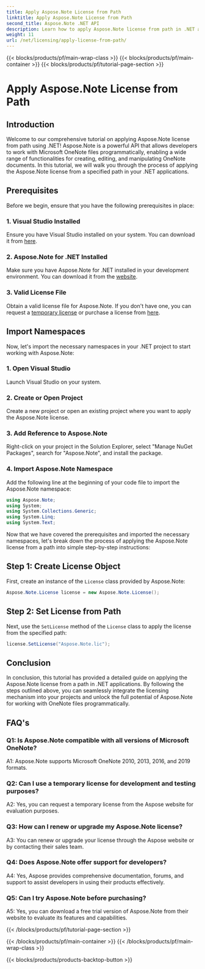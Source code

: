 ```yaml
---
title: Apply Aspose.Note License from Path
linktitle: Apply Aspose.Note License from Path
second_title: Aspose.Note .NET API
description: Learn how to apply Aspose.Note license from path in .NET applications. Unlock the full potential of OneNote file manipulation with Aspose.Note.
weight: 11
url: /net/licensing/apply-license-from-path/
---
```


{{< blocks/products/pf/main-wrap-class >}}
{{< blocks/products/pf/main-container >}}
{{< blocks/products/pf/tutorial-page-section >}}

# Apply Aspose.Note License from Path

## Introduction

Welcome to our comprehensive tutorial on applying Aspose.Note license from path using .NET! Aspose.Note is a powerful API that allows developers to work with Microsoft OneNote files programmatically, enabling a wide range of functionalities for creating, editing, and manipulating OneNote documents. In this tutorial, we will walk you through the process of applying the Aspose.Note license from a specified path in your .NET applications.

## Prerequisites

Before we begin, ensure that you have the following prerequisites in place:

### 1. Visual Studio Installed

Ensure you have Visual Studio installed on your system. You can download it from [here](https://visualstudio.microsoft.com/downloads/).

### 2. Aspose.Note for .NET Installed

Make sure you have Aspose.Note for .NET installed in your development environment. You can download it from the [website](https://releases.aspose.com/note/net/).

### 3. Valid License File

Obtain a valid license file for Aspose.Note. If you don't have one, you can request a [temporary license](https://purchase.aspose.com/temporary-license/) or purchase a license from [here](https://purchase.aspose.com/buy).

## Import Namespaces

Now, let's import the necessary namespaces in your .NET project to start working with Aspose.Note:

### 1. Open Visual Studio

Launch Visual Studio on your system.

### 2. Create or Open Project

Create a new project or open an existing project where you want to apply the Aspose.Note license.

### 3. Add Reference to Aspose.Note

Right-click on your project in the Solution Explorer, select "Manage NuGet Packages", search for "Aspose.Note", and install the package.

### 4. Import Aspose.Note Namespace

Add the following line at the beginning of your code file to import the Aspose.Note namespace:

```csharp
using Aspose.Note;
using System;
using System.Collections.Generic;
using System.Linq;
using System.Text;
```

Now that we have covered the prerequisites and imported the necessary namespaces, let's break down the process of applying the Aspose.Note license from a path into simple step-by-step instructions:

## Step 1: Create License Object

First, create an instance of the `License` class provided by Aspose.Note:

```csharp
Aspose.Note.License license = new Aspose.Note.License();
```

## Step 2: Set License from Path

Next, use the `SetLicense` method of the `License` class to apply the license from the specified path:

```csharp
license.SetLicense("Aspose.Note.lic");
```

## Conclusion

In conclusion, this tutorial has provided a detailed guide on applying the Aspose.Note license from a path in .NET applications. By following the steps outlined above, you can seamlessly integrate the licensing mechanism into your projects and unlock the full potential of Aspose.Note for working with OneNote files programmatically.

## FAQ's

### Q1: Is Aspose.Note compatible with all versions of Microsoft OneNote?

A1: Aspose.Note supports Microsoft OneNote 2010, 2013, 2016, and 2019 formats.

### Q2: Can I use a temporary license for development and testing purposes?

A2: Yes, you can request a temporary license from the Aspose website for evaluation purposes.

### Q3: How can I renew or upgrade my Aspose.Note license?

A3: You can renew or upgrade your license through the Aspose website or by contacting their sales team.

### Q4: Does Aspose.Note offer support for developers?

A4: Yes, Aspose provides comprehensive documentation, forums, and support to assist developers in using their products effectively.

### Q5: Can I try Aspose.Note before purchasing?

A5: Yes, you can download a free trial version of Aspose.Note from their website to evaluate its features and capabilities.

{{< /blocks/products/pf/tutorial-page-section >}}

{{< /blocks/products/pf/main-container >}}
{{< /blocks/products/pf/main-wrap-class >}}

{{< blocks/products/products-backtop-button >}}
